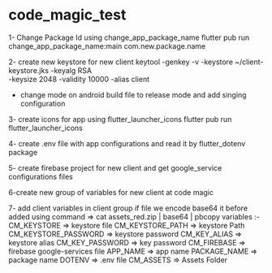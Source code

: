 # code_magic_test


1- Change Package Id using change_app_package_name
 flutter pub run change_app_package_name:main com.new.package.name

2- create new keystore for new client
keytool -genkey -v -keystore ~/client-keystore.jks -keyalg RSA \
-keysize 2048 -validity 10000 -alias client
 - change mode on android build file to release mode and add singing configuration

3- create icons for app using flutter_launcher_icons
flutter pub run flutter_launcher_icons

4- create .env file with app configurations and read it by flutter_dotenv package

5- create firebase project for new client and get google_service configurations files 

6-create new group of variables for new client at code magic 

7- add client variables in client group if file we encode base64 it before added 
using command => cat assets_red.zip | base64 | pbcopy
variables :-
CM_KEYSTORE => keystore file
CM_KEYSTORE_PATH => keystore Path
CM_KEYSTORE_PASSWORD => keystore password
CM_KEY_ALIAS => keystore alias
CM_KEY_PASSWORD => key password
CM_FIREBASE => firebase google-services file
APP_NAME => app name
PACKAGE_NAME => package name
DOTENV => .env file
CM_ASSETS => Assets Folder


